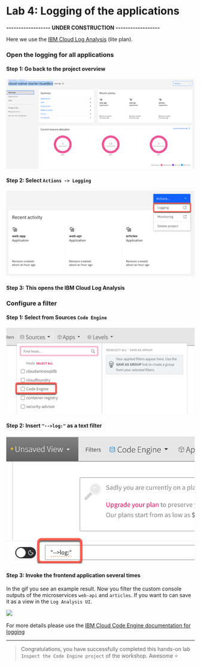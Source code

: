 # Lab 4: Logging of the applications

**------------------**
**UNDER CONSTRUCTION**
**------------------**

Here we use the [IBM Cloud Log Analysis](https://cloud.ibm.com/docs/log-analysis?topic=log-analysis-getting-started#getting-started) (lite plan).

### Open the logging for all applications

#### Step 1: Go back to the project overview

![](images/cns-ce-monitoring-01.png)

#### Step 2: Select `Actions -> Logging`

![](images/cns-ce-logging-01.png)

#### Step 3: This opens the IBM Cloud Log Analysis

### Configure a filter

#### Step 1: Select from Sources `Code Engine`

![](images/cns-ce-logging-02.png)

#### Step 2: Insert `"-->log:"` as a text filter

![](images/cns-ce-logging-03.png)

#### Step 3: Invoke the frontend application several times

In the gif you see an example result. Now you filter the custom console outputs of the microservices `web-api` and `articles`.
If you want to can save it as a view in the `Log Analysis UI`.

![](images/cns-ce-logging-01.gif)

For more details please use the [IBM Cloud Code Engine documentation for logging](https://cloud.ibm.com/docs/codeengine?topic=codeengine-view-logs)

---

> Congratulations, you have successfully completed this hands-on lab ` Inspect the Code Engine project` of the workshop. Awesome :star: